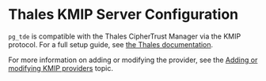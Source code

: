 # Thales KMIP Server Configuration

`pg_tde` is compatible with the Thales CipherTrust Manager via the KMIP protocol. For a full setup guide, see [the Thales documentation](https://thalesdocs.com/ctp/cm/2.19/reference/kmip-ref/index.html?).

For more information on adding or modifying the provider, see the [Adding or modifying KMIP providers](https://docs.percona.com/pg-tde/functions.html?h=pg_tde_add_global_key_provider_kmip#adding-or-modifying-kmip-providers) topic.
